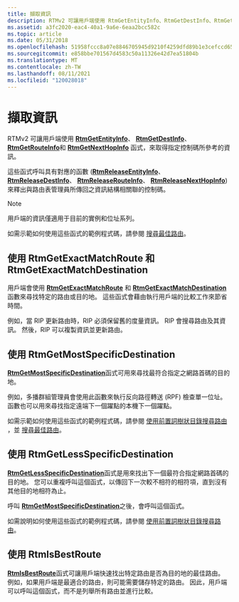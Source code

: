 ```yaml
---
title: 擷取資訊
description: RTMv2 可讓用戶端使用 RtmGetEntityInfo、RtmGetDestInfo、RtmGetRouteInfo 和 RtmGetNextHopInfo 函式，來取得指定控制碼所參考的資訊。
ms.assetid: a3fc2020-eac4-40a1-9a6e-6eaa2bcc582c
ms.topic: article
ms.date: 05/31/2018
ms.openlocfilehash: 51958fccc8a07e8846705945d9210f4259dfd89b1e3cefccd65d57dd0f033757
ms.sourcegitcommit: e858bbe701567d4583c50a11326e42d7ea51804b
ms.translationtype: MT
ms.contentlocale: zh-TW
ms.lasthandoff: 08/11/2021
ms.locfileid: "120028018"
---
```

# <a name="retrieving-information"></a>擷取資訊

RTMv2 可讓用戶端使用 [**RtmGetEntityInfo**](/windows/desktop/api/Rtmv2/nf-rtmv2-rtmgetentityinfo)、 [**RtmGetDestInfo**](/windows/desktop/api/Rtmv2/nf-rtmv2-rtmgetdestinfo)、 [**RtmGetRouteInfo**](/windows/desktop/api/Rtmv2/nf-rtmv2-rtmgetrouteinfo)和 [**RtmGetNextHopInfo**](/windows/desktop/api/Rtmv2/nf-rtmv2-rtmgetnexthopinfo) 函式，來取得指定控制碼所參考的資訊。

這些函式呼叫具有對應的函數 ([**RtmReleaseEntityInfo**](/windows/desktop/api/Rtmv2/nf-rtmv2-rtmreleaseentityinfo)、 [**RtmReleaseDestInfo**](/windows/desktop/api/Rtmv2/nf-rtmv2-rtmreleasedestinfo)、 [**RtmReleaseRouteInfo**](/windows/desktop/api/Rtmv2/nf-rtmv2-rtmreleaserouteinfo)、 [**RtmReleaseNextHopInfo**](/windows/desktop/api/Rtmv2/nf-rtmv2-rtmreleasenexthopinfo)) 來釋出與路由表管理員所傳回之資訊結構相關聯的控制碼。

> [!Note]  
> 用戶端的資訊僅適用于目前的實例和位址系列。

 

如需示範如何使用這些函式的範例程式碼，請參閱 [搜尋最佳路由](search-for-the-best-route.md)。

## <a name="using-rtmgetexactmatchroute-and-rtmgetexactmatchdestination"></a>使用 RtmGetExactMatchRoute 和 RtmGetExactMatchDestination

用戶端會使用 [**RtmGetExactMatchRoute**](/windows/desktop/api/Rtmv2/nf-rtmv2-rtmgetexactmatchroute) 和 [**RtmGetExactMatchDestination**](/windows/desktop/api/Rtmv2/nf-rtmv2-rtmgetexactmatchdestination) 函數來尋找特定的路由或目的地。 這些函式會藉由執行用戶端的比較工作來節省時間。

例如，當 RIP 更新路由時，RIP 必須保留舊的度量資訊。 RIP 會搜尋路由及其資訊。 然後，RIP 可以複製資訊並更新路由。

## <a name="using-rtmgetmostspecificdestination"></a>使用 RtmGetMostSpecificDestination

[**RtmGetMostSpecificDestination**](/windows/desktop/api/Rtmv2/nf-rtmv2-rtmgetmostspecificdestination)函式可用來尋找最符合指定之網路首碼的目的地。

例如，多播群組管理員會使用此函數來執行反向路徑轉送 (RPF) 檢查單一位址。 函數也可以用來尋找指定遠端下一個躍點的本機下一個躍點。

如需示範如何使用這些函式的範例程式碼，請參閱 [使用前置詞樹狀目錄搜尋路由](search-for-routes-using-rtmgetmostspecificdestination-and-rtmgetlessspecificdestination.md) ，並 [搜尋最佳路由](search-for-the-best-route.md)。

## <a name="using-rtmgetlessspecificdestination"></a>使用 RtmGetLessSpecificDestination

[**RtmGetLessSpecificDestination**](/windows/desktop/api/Rtmv2/nf-rtmv2-rtmgetlessspecificdestination)函式是用來找出下一個最符合指定網路首碼的目的地。 您可以重複呼叫這個函式，以傳回下一次較不相符的相符項，直到沒有其他目的地相符為止。

呼叫 [**RtmGetMostSpecificDestination**](/windows/desktop/api/Rtmv2/nf-rtmv2-rtmgetmostspecificdestination)之後，會呼叫這個函式。

如需說明如何使用這些函式的範例程式碼，請參閱 [使用前置詞樹狀目錄搜尋路由](search-for-routes-using-rtmgetmostspecificdestination-and-rtmgetlessspecificdestination.md)。

## <a name="using-rtmisbestroute"></a>使用 RtmIsBestRoute

[**RtmIsBestRoute**](/windows/desktop/api/Rtmv2/nf-rtmv2-rtmisbestroute)函式可讓用戶端快速找出特定路由是否為目的地的最佳路由。 例如，如果用戶端是最適合的路由，則可能需要儲存特定的路由。 因此，用戶端可以呼叫這個函式，而不是列舉所有路由並進行比較。

 

 




